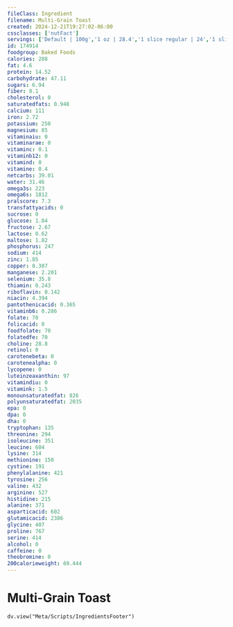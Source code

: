 ```yaml
---
fileClass: Ingredient
filename: Multi-Grain Toast
created: 2024-12-21T19:27:02-06:00
cssclasses: ['nutFact']
servings: ['Default | 100g','1 oz | 28.4','1 slice regular | 24','1 slice large | 38']
id: 174914
foodgroup: Baked Foods
calories: 288
fat: 4.6
protein: 14.52
carbohydrate: 47.11
sugars: 6.94
fiber: 8.1
cholesterol: 0
saturatedfats: 0.948
calcium: 111
iron: 2.72
potassium: 250
magnesium: 85
vitaminaiu: 0
vitaminarae: 0
vitaminc: 0.1
vitaminb12: 0
vitamind: 0
vitamine: 0.4
netcarbs: 39.01
water: 31.46
omega3s: 223
omega6s: 1812
pralscore: 7.3
transfattyacids: 0
sucrose: 0
glucose: 1.84
fructose: 2.67
lactose: 0.62
maltose: 1.82
phosphorus: 247
sodium: 414
zinc: 1.85
copper: 0.307
manganese: 2.201
selenium: 35.8
thiamin: 0.243
riboflavin: 0.142
niacin: 4.394
pantothenicacid: 0.365
vitaminb6: 0.286
folate: 70
folicacid: 0
foodfolate: 70
folatedfe: 70
choline: 28.8
retinol: 0
carotenebeta: 0
carotenealpha: 0
lycopene: 0
luteinzeaxanthin: 97
vitamindiu: 0
vitamink: 1.5
monounsaturatedfat: 826
polyunsaturatedfat: 2035
epa: 0
dpa: 0
dha: 0
tryptophan: 135
threonine: 294
isoleucine: 351
leucine: 604
lysine: 314
methionine: 150
cystine: 191
phenylalanine: 421
tyrosine: 256
valine: 432
arginine: 527
histidine: 215
alanine: 371
asparticacid: 602
glutamicacid: 2386
glycine: 407
proline: 767
serine: 414
alcohol: 0
caffeine: 0
theobromine: 0
200calorieweight: 69.444
---
```


# Multi-Grain Toast

```dataviewjs
dv.view("Meta/Scripts/IngredientsFooter")
```